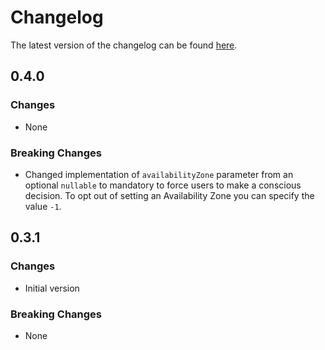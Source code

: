 # Changelog

The latest version of the changelog can be found [here](https://github.com/Azure/bicep-registry-modules/blob/main/avm/res/elastic-san/elastic-san/CHANGELOG.md).

## 0.4.0

### Changes

- None

### Breaking Changes

- Changed implementation of `availabilityZone` parameter from an optional `nullable` to mandatory to force users to make a conscious decision. To opt out of setting an Availability Zone you can specify the value `-1`.

## 0.3.1

### Changes

- Initial version

### Breaking Changes

- None
